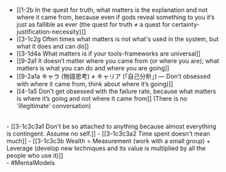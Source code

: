 - [[1-2b In the quest for truth, what matters is the explanation and not where it came from, because even if gods reveal something to you it’s just as fallible as ever (the quest for truth ≠ a quest for certainty-justification-necessity)]]
- [[3-1c2g Often times what matters is not what's used in the system, but what it does and can do]]
- [[3-1d4a What matters is if your tools-frameworks are universal]]
- [[9-2a1 It doesn’t matter where you came from (or where you are); what matters is what you can do and where you are going]]
- [[9-2a1a キャラ (物語思考) ≠ キャリア (「自己分析」) — Don’t obsessed with where it came from, think about where it’s going)]]
- [[4-1a5 Don’t get obsessed with the failure rate, because what matters is where it’s going and not where it came from]] (There is no 'illegitimate' conversation)
<br>
- [[3-1c3c3a1 Don't be so attached to anything because almost everything is contingent. Assume no self.]]
- [[3-1c3c3a2 Time spent doesn't mean much]]
- [[3-1c3c3b Wealth = Measurement (work with a small group) + Leverage (develop new techniques and its value is multiplied by all the people who use it)]]
<br>
- #MentalModels
